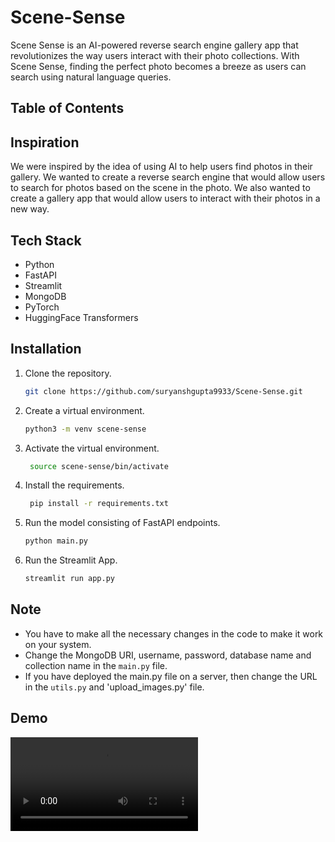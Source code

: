 # Scene-Sense
Scene Sense is an AI-powered reverse search engine gallery app that revolutionizes the way users interact with their photo collections. With Scene Sense, finding the perfect photo becomes a breeze as users can search using natural language queries.

## Table of Contents

## Inspiration
We were inspired by the idea of using AI to help users find photos in their gallery. We wanted to create a reverse search engine that would allow users to search for photos based on the scene in the photo. We also wanted to create a gallery app that would allow users to interact with their photos in a new way.

## Tech Stack
- Python
- FastAPI
- Streamlit
- MongoDB
- PyTorch
- HuggingFace Transformers

## Installation
1. Clone the repository.
   ```sh
   git clone https://github.com/suryanshgupta9933/Scene-Sense.git
    ```
2. Create a virtual environment.
   ```sh
   python3 -m venv scene-sense
   ```
3. Activate the virtual environment.
   ```sh
    source scene-sense/bin/activate
    ```
4. Install the requirements.
    ```sh
     pip install -r requirements.txt
     ```
5. Run the model consisting of FastAPI endpoints.
    ```sh
    python main.py
    ```
6. Run the Streamlit App.
    ```sh
    streamlit run app.py
    ```

## Note
- You have to make all the necessary changes in the code to make it work on your system.
- Change the MongoDB URI, username, password, database name and collection name in the `main.py` file.
- If you have deployed the main.py file on a server, then change the URL in the `utils.py` and 'upload_images.py' file.

## Demo
![Demo](/assets/scene-sense-demo.mkv)
